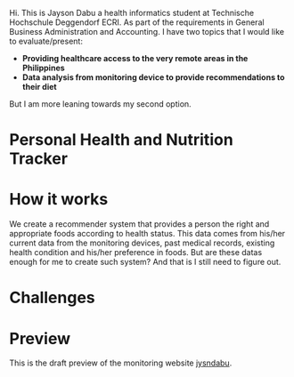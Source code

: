Hi. This is Jayson Dabu a health informatics  student at Technische Hochschule Deggendorf ECRI.
As part of the  requirements in General Business Administration and Accounting. I have two topics
that I would like to evaluate/present: 
- **Providing healthcare access to the very remote areas in the Philippines**
- **Data analysis from monitoring device to provide recommendations to their diet**

But I am more leaning towards my second option. 
    
# Personal Health and Nutrition Tracker

# How it works 
We create a recommender system that provides a person the right and appropriate foods according to health status. This data comes from his/her current data from the monitoring devices, past medical records, existing health condition and his/her preference in foods. But are these datas enough for me to create such system? And that is I still need to figure out. 

# Challenges 

# Preview

This is the draft preview of the monitoring website [jysndabu](https://23w-gbac.github.io/jysndabu/).

